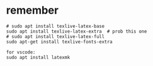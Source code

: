 # remember

    # sudo apt install texlive-latex-base
    sudo apt install texlive-latex-extra  # prob this one
    # sudo apt install texlive-latex-full
    sudo apt-get install texlive-fonts-extra

    for vscode:
    sudo apt install latexmk


